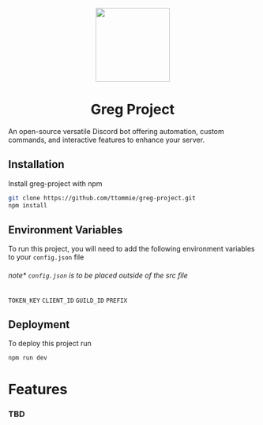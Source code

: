 <p align="center"> 
  <img src="https://media.discordapp.net/attachments/1264066827789795328/1275578712355504202/917dd6d8-addb-437c-9873-2d4885e730bf.jpg?ex=66db7ec0&is=66da2d40&hm=c277ae6f8fd40c85eb8436568461929ab5f30b7aed41f6a5d91b57c7247f0cd7&=&format=webp&width=676&height=676" width="150" height="150"/>
</p>

<h1 align="center"> Greg Project </h1>

An open-source versatile Discord bot offering automation, custom commands, and interactive features to enhance your server.

## Installation

Install greg-project with npm

```bash
git clone https://github.com/ttommie/greg-project.git
npm install
```

## Environment Variables

To run this project, you will need to add the following environment variables to your `config.json` file 
###### note* `config.json` is to be placed outside of the src file

`TOKEN_KEY`
`CLIENT_ID`
`GUILD_ID`
`PREFIX`
   
## Deployment

To deploy this project run

```bash
npm run dev
```
# Features 
### TBD
